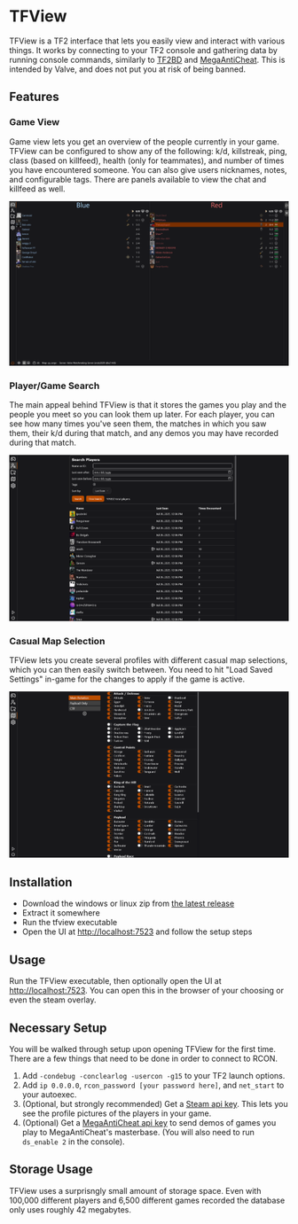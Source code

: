# TFView

TFView is a TF2 interface that lets you easily view and interact with various things. It works by connecting to your TF2 console and gathering data by running console commands, similarly to [TF2BD](https://github.com/PazerOP/tf2_bot_detector) and [MegaAntiCheat](https://github.com/MegaAntiCheat/client-backend). This is intended by Valve, and does not put you at risk of being banned.

## Features

### Game View

Game view lets you get an overview of the people currently in your game. TFView can be configured to show any of the following: k/d, killstreak, ping, class (based on killfeed), health (only for teammates), and number of times you have encountered someone. You can also give users nicknames, notes, and configurable tags. There are panels available to view the chat and killfeed as well.

![Game View Preview](./images/Game_View.png)

### Player/Game Search

The main appeal behind TFView is that it stores the games you play and the people you meet so you can look them up later. For each player, you can see how many times you've seen them, the matches in which you saw them, their k/d during that match, and any demos you may have recorded during that match.

![Player Search Preview](./images/Player_Search.png)

### Casual Map Selection

TFView lets you create several profiles with different casual map selections, which you can then easily switch between. You need to hit "Load Saved Settings" in-game for the changes to apply if the game is active.

![Map Selection Preview](./images/Map_Selection.png)

## Installation

* Download the windows or linux zip from [the latest release](https://github.com/TheLazySquid/TFView/releases/latest)
* Extract it somewhere
* Run the tfview executable
* Open the UI at [http://localhost:7523](http://localhost:7523) and follow the setup steps

## Usage

Run the TFView executable, then optionally open the UI at [http://localhost:7523](http://localhost:7523). You can open this in the browser of your choosing or even the steam overlay.

## Necessary Setup

You will be walked through setup upon opening TFView for the first time. There are a few things that need to be done in order to connect to RCON.

1. Add `-condebug -conclearlog -usercon -g15` to your TF2 launch options.
2. Add `ip 0.0.0.0`, `rcon_password [your password here]`, and `net_start` to your autoexec.
3. (Optional, but strongly recommended) Get a [Steam api key](https://steamcommunity.com/dev/apikey). This lets you see the profile pictures of the players in your game.
4. (Optional) Get a [MegaAntiCheat api key](https://megaanticheat.com/provision) to send demos of games you play to MegaAntiCheat's masterbase. (You will also need to run `ds_enable 2` in the console).

## Storage Usage

TFView uses a surprisngly small amount of storage space. Even with 100,000 different players and 6,500 different games recorded the database only uses roughly 42 megabytes.